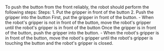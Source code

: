 To push the button from the front reliably, the robot should perform the following steps:
    Steps:  1. Put the gripper in front of the button  2. Push the gripper into the button
    First, put the gripper in front of the button.
    - When the robot's gripper is not in front of the button, move the robot's gripper until the robot's gripper is in front of the button
    Once the gripper is in front of the button, push the gripper into the button.
    - When the robot's gripper is in front of the button, move the robot's gripper until the robot's gripper is touching the button and the robot's gripper is closed.